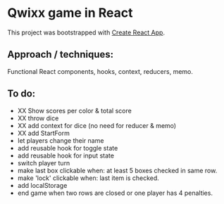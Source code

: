 # Qwixx game in React

This project was bootstrapped with [Create React App](https://github.com/facebook/create-react-app).

## Approach / techniques:

Functional React components, hooks, context, reducers, memo.

## To do:

- XX Show scores per color & total score
- XX throw dice
- XX add context for dice (no need for reducer & memo)
- XX add StartForm
- let players change their name
- add reusable hook for toggle state
- add reusable hook for input state
- switch player turn
- make last box clickable when: at least 5 boxes checked in same row.
- make 'lock' clickable when: last item is checked.
- add localStorage
- end game when two rows are closed or one player has 4 penalties.


